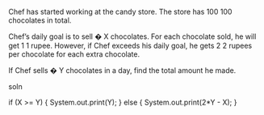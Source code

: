 Chef has started working at the candy store. The store has 
100
100 chocolates in total.

Chef’s daily goal is to sell 
�
X chocolates. For each chocolate sold, he will get 
1
1 rupee. However, if Chef exceeds his daily goal, he gets 
2
2 rupees per chocolate for each extra chocolate.

If Chef sells 
�
Y chocolates in a day, find the total amount he made.


soln

if (X >= Y) {
    System.out.print(Y);
}
else {
    System.out.print(2*Y - X);
}